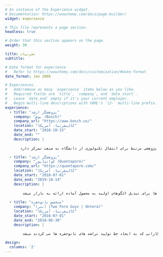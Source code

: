 ```yaml
---
# An instance of the Experience widget.
# Documentation: https://wowchemy.com/docs/page-builder/
widget: experience

# This file represents a page section.
headless: true

# Order that this section appears on the page.
weight: 30

title: تجربیات
subtitle:

# Date format for experience
#   Refer to https://wowchemy.com/docs/customization/#date-format
date_format: Jan 2006

# Experiences.
#   Add/remove as many `experience` items below as you like.
#   Required fields are `title`, `company`, and `date_start`.
#   Leave `date_end` empty if it's your current employer.
#   Begin multi-line descriptions with YAML's `|2-` multi-line prefix.
experience:
  - title: "پژوهشگر ارشد"
    company: "بوش (Bosch)"
    company_url: "https://www.bosch.us/"
    location: "کالیفرنیا، آمریکا"
    date_start: "2016-10-15"
    date_end: ""
    description: |
    
       در مجموعه بوش، من در زیر مجموعه تحقیق و توسعه و عضو گروه تحقیقاتی بیوالکترونیک هستم. در این گروه ما به طراحی و ساخت زیست حسگرهای نوین می پردازیم و پروژه های تحقیقاتی را از مرحله ایده اولیه تا اثبات مفهوم و الگوی نخستین پیش می بریم و سپس آنها را به واحدهای مربوطه در حوزه توسعه محصول و بازاریابی منتقل میکنیم. حوزه تمرکز من در این مجموعه، نانوحسگرهای نوین برای حس تک ملکولها به خصوص برای کاربردهای تشخیص پزشکی است. نقش من در این پروژه شامل وظایف متنوعی از جمله طراحی و ساخت نانوافزارها با استفاده از ابزارهای ساخت ریزافزارها در اتاق تمیز، مشخصه یابی این نانوافزارها با روشهای آنالیز مواد، طراحی و اجرای آزمایشهای حس تک ملکولها و همچنین پردازش سیگنال و تصویر برای تفسیر نتایج این آزمایشها می شود. به عنوان پژوهشگر ارشد، من همچنین به انتشار مقالات علمی و ثبت اختراع بر اساس فعالیت های پژوهشی گروه کمک می کنم. فراتر از وظایف تخصص علمی، من همچنین وظایفی در حیطه تعریف پروژه و مدیریت پروژه به خصوص در همکاری با گروههای پژوهشی دانشگاهی به عنوان مثال در همکاری با دانشگاه استنفورد آمریکا دارم. به علاوه بخشی از وظایف من بر شناخت حوزه تخصصی حسگرها و توسعه پروژه های پژوهشی مرتبط برای انتقال تکنولوژی از دانشگاه به صنعت تمرکز دارد.     

  - title: "پژوهشگر ارشد"
    company: "کوانتاپور (Quantapore)"
    company_url: "https://quantapore.com/"
    location: "کالیفرنیا، آمریکا"
    date_start: "2018-07-01"
    date_end: "2019-10-14"
    description: |   
    
        در کوانتاپور من به واسطه پیشینه تخصصی در حوزه نانوحفره ها به عنوان پژوهشگر ارشد وظایف متنوعی از طراحی و بهینه سازی تکنولوژی نانوحفره ها به ویژی برای کاربرد ردیف یابی دی ان ای داشتم. این وظایف شامل طراحی و ساخت تراشه های نانو حفره، طراحی و اجرای آزمایشهای ردیف یابی و به طور کلی بهینه سازی سیستم ردیف یابی کوانتاپور با استفاده از نانوحفره ها برای تبدیل الگوهای اولیه به محصول آماده ارائه به بازار میشد.
        
  - title: "متخصص نانوحفره"
    company: "آنترا (Two Pore Guys | Ontera)"
    location: "کالیفرنیا، آمریکا"
    date_start: "2016-07-01"
    date_end: "2018-06-30"
    description: |
    
        در این نقش، من با گروه متنوعی از پژوهشگران و مهندسین کار می کردم و وظایف گوناگونی در حوزه طراحی محصول داشتم. من به عنوان هادی پروژه در انتقال نانوحفره ها از ایده آزمایشگاهی به اثبات اولیه کاربرد و سپس توسعه صنعتی برای تولید در حجم بالا به همراه ارزیابی و سنجش کیفیت داشتم. این نقش همچنین شامل مذاکره و همکاری با شرکای صنعتی و پیمان کارانی که به ایجاد خط تولید تراشه های نانوحفره ها می کردند میشد.   

design:
  columns: '2'
---
```

